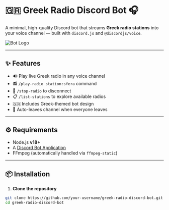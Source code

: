 
# 🇬🇷 Greek Radio Discord Bot 🎧

A minimal, high-quality Discord bot that streams **Greek radio stations** into your voice channel — built with `discord.js` and `@discordjs/voice`.

![Bot Logo](https://i.ibb.co/WWXnyddG/Chat-GPT-Image-18-2025-06-31-44.png)

---

## ✨ Features

- 🔊 Play live Greek radio in any voice channel
- 📻 `/play-radio station:sfera` command
- 🛑 `/stop-radio` to disconnect
- 📋 `/list-stations` to explore available radios
- 🇬🇷 Includes Greek-themed bot design
- 🚪 Auto-leaves channel when everyone leaves

---

## ⚙️ Requirements

- Node.js **v18+**
- A [Discord Bot Application](https://discord.com/developers/applications)
- FFmpeg (automatically handled via `ffmpeg-static`)

---

## 📦 Installation

1. **Clone the repository**

```bash
git clone https://github.com/your-username/greek-radio-discord-bot.git
cd greek-radio-discord-bot
